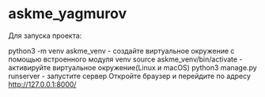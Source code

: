# askme_yagmurov
Для запуска проекта:

python3 -m venv askme_venv - создайте виртуальное окружение с помощью встроенного модуля venv
source askme_venv/bin/activate - активируйте виртуальное окружение(Linux и macOS)
python3 manage.py runserver - запустите сервер
Откройте браузер и перейдите по адресу http://127.0.0.1:8000/
